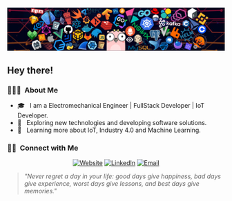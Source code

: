 ![](https://github.com/rch-goldsnaker/rch-goldsnaker/blob/main/header_1.png)

<h2> Hey there!</h2>

<h3> 👨🏻‍💻 &nbsp;About Me </h3>

- 🎓 &nbsp; I am a Electromechanical Engineer | FullStack Developer | IoT Developer.
- 🤔 &nbsp; Exploring new technologies and developing software solutions.
- 🌱 &nbsp; Learning more about IoT, Industry 4.0 and Machine Learning.

<h3> 🤝🏻 &nbsp;Connect with Me </h3>

<p align="center">
<a href="https://rch-goldsnaker.github.io/R006_Portafolio_NextJs/"><img alt="Website" src="https://img.shields.io/badge/Website-www.portafoliorchung.tk-blue?style=flat-square&logo=google-chrome"></a>
<a href="https://www.linkedin.com/in/roger-chung-445170b9/"><img alt="LinkedIn" src="https://img.shields.io/badge/LinkedIn-Roger%20Chung-blue?style=flat-square&logo=linkedin"></a>
<a href="mailto:rch.goldsnaker@gmail.com"><img alt="Email" src="https://img.shields.io/badge/Email-rch.goldsnaker@gmail.com-blue?style=flat-square&logo=gmail"></a>
</p>

>*"Never regret a day in your life: good days give happiness, bad days give experience, worst days give lessons, and best days give memories."*
